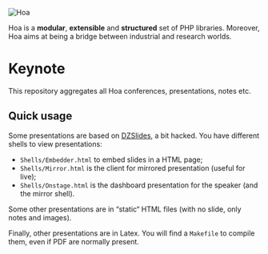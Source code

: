 ![Hoa](http://hoa-project.net/Media/Image/Hoa_small.png)

Hoa is a **modular**, **extensible** and **structured** set of PHP libraries.
Moreover, Hoa aims at being a bridge between industrial and research worlds.

# Keynote

This repository aggregates all Hoa conferences, presentations, notes etc.

## Quick usage

Some presentations are based on
[DZSlides](https://github.com/paulrouget/dzslides/), a bit hacked. You have
different shells to view presentations:

  * `Shells/Embedder.html` to embed slides in a HTML page;
  * `Shells/Mirror.html` is the client for mirrored presentation (useful for
    live);
  * `Shells/Onstage.html` is the dashboard presentation for the speaker (and the
    mirror shell).

Some other presentations are in “static“ HTML files (with no slide, only notes
and images).

Finally, other presentations are in Latex. You will find a `Makefile` to compile
them, even if PDF are normally present.